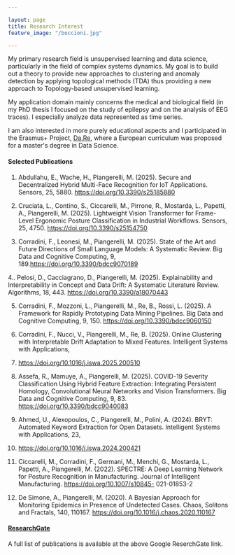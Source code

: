```yaml
---

layout: page
title: Research Interest
feature_image: "/boccioni.jpg"

---
```


<!--IMG.jpg-->

My primary research field is unsupervised learning and data science, particularly in the field of complex systems dynamics.
My goal is to build out a theory to provide new approaches to clustering and anomaly detection by applying topological methods (TDA) thus providing a
new approach to Topology-based unsupervised learning.

My application domain mainly concerns the medical and biological field (in my PhD thesis I focused on the study of epilepsy and on the analysis of EEG traces). I especially analyze data represented as time series.

I am also interested in more purely educational aspects and I participated in the Erasmus+ Project, [Da.Re](http://www.dare-project.eu), where a European curriculum was proposed for a master's degree in Data Science.



#### Selected Publications ####
1. Abdullahu, E., Wache, H., Piangerelli, M. (2025). Secure and Decentralized Hybrid
Multi-Face Recognition for IoT Applications. Sensors, 25, 5880.
https://doi.org/10.3390/s25185880

2. Cruciata, L., Contino, S., Ciccarelli, M., Pirrone, R., Mostarda, L., Papetti, A.,
Piangerelli, M. (2025). Lightweight Vision Transformer for Frame-Level Ergonomic
Posture Classification in Industrial Workflows. Sensors, 25, 4750.
https://doi.org/10.3390/s25154750

3. Corradini, F., Leonesi, M., Piangerelli, M. (2025). State of the Art and Future Directions
of Small Language Models: A Systematic Review. Big Data and Cognitive Computing, 9,
189.https://doi.org/10.3390/bdcc9070189
   
4.. Pelosi, D., Cacciagrano, D., Piangerelli, M. (2025). Explainability and Interpretability in
Concept and Data Drift: A Systematic Literature Review. Algorithms, 18, 443.
https://doi.org/10.3390/a18070443

5. Corradini, F., Mozzoni, L., Piangerelli, M., Re, B., Rossi, L. (2025). A Framework for
Rapidly Prototyping Data Mining Pipelines. Big Data and Cognitive Computing, 9, 150.
https://doi.org/10.3390/bdcc9060150

6. Corradini, F., Nucci, V., Piangerelli, M., Re, B. (2025). Online Clustering with
Interpretable Drift Adaptation to Mixed Features. Intelligent Systems with Applications,
200510. https://doi.org/10.1016/j.iswa.2025.200510

7. Assefa, R., Mamuye, A., Piangerelli, M. (2025). COVID-19 Severity Classification Using
Hybrid Feature Extraction: Integrating Persistent Homology, Convolutional Neural
Networks and Vision Transformers. Big Data and Cognitive Computing, 9, 83.
https://doi.org/10.3390/bdcc9040083

8. Ahmed, U., Alexopoulos, C., Piangerelli, M., Polini, A. (2024). BRYT: Automated
Keyword Extraction for Open Datasets. Intelligent Systems with Applications, 23,
200421. https://doi.org/10.1016/j.iswa.2024.200421
      
9. Ciccarelli, M., Corradini, F., Germani, M., Menchi, G., Mostarda, L., Papetti, A.,
Piangerelli, M. (2022). SPECTRE: A Deep Learning Network for Posture Recognition in
Manufacturing. Journal of Intelligent Manufacturing. https://doi.org/10.1007/s10845-
021-01853-2
   
10. De Simone, A., Piangerelli, M. (2020). A Bayesian Approach for Monitoring Epidemics in
Presence of Undetected Cases. Chaos, Solitons and Fractals, 140, 110167.
https://doi.org/10.1016/j.chaos.2020.110167




#### [ResearchGate](https://www.researchgate.net/profile/Marco_Piangerelli/research)

A full list of publications is available at the above Google ReserchGate link.


<!-- Global site tag (gtag.js) - Google Analytics -->
<script async src="https://www.googletagmanager.com/gtag/js?id=UA-148503736-1"></script>
<script>
  window.dataLayer = window.dataLayer || [];
  function gtag(){dataLayer.push(arguments);}
  gtag('js', new Date());

  gtag('config', 'UA-148503736-1');
</script>
